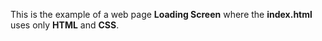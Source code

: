 This is the example of a web page **Loading Screen** where the **index.html** uses only **HTML** and **CSS**.
